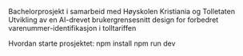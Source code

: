 Bachelorprosjekt i samarbeid med Høyskolen Kristiania og Tolletaten  
Utvikling av en AI-drevet brukergrensesnitt design for forbedret varenummer-identifikasjon i tolltariffen

Hvordan starte prosjektet:
npm install
npm run dev